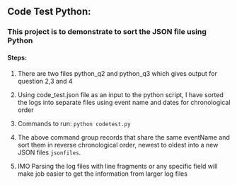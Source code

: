## Code Test Python:

### This project is to demonstrate to sort the JSON file using Python
 #### Steps:
 1. There are two files python_q2 and python_q3 which gives output for question 2,3 and 4
 2. Using code_test.json file as an input to the python script, I have sorted the logs into separate files using event name and dates for chronological order
 3. Commands to run:
       ```python codetest.py```  
 4. The above command group records that share the same eventName and sort them in reverse chronological order, newest to oldest into a new JSON files ```jsonfiles```.

 5. IMO Parsing the log files with line fragments or any specific field will make job easier to get the information from larger log files

